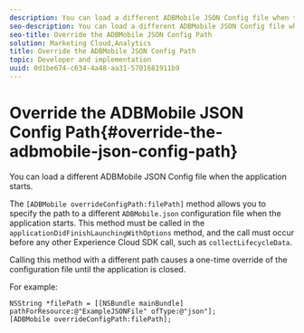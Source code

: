 ```yaml
---
description: You can load a different ADBMobile JSON Config file when the application starts.
seo-description: You can load a different ADBMobile JSON Config file when the application starts.
seo-title: Override the ADBMobile JSON Config Path
solution: Marketing Cloud,Analytics
title: Override the ADBMobile JSON Config Path
topic: Developer and implementation
uuid: 0d1be674-c634-4a48-aa31-5701681911b9
---
```


# Override the ADBMobile JSON Config Path{#override-the-adbmobile-json-config-path}

You can load a different ADBMobile JSON Config file when the application starts.

The `[ADBMobile overrideConfigPath:filePath]` method allows you to specify the path to a different `ADBMobile.json` configuration file when the application starts. This method must be called in the `applicationDidFinishLaunchingWithOptions` method, and the call must occur before any other Experience Cloud SDK call, such as `collectLifecycleData`.

Calling this method with a different path causes a one-time override of the configuration file until the application is closed.

For example:

```
NSString *filePath = [[NSBundle mainBundle] pathForResource:@"ExampleJSONFile" ofType:@"json"]; 
[ADBMobile overrideConfigPath:filePath];
```


